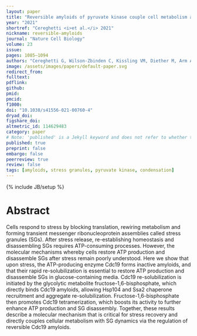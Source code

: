 ```yaml
---
layout: paper
title: "Reversible amyloids of pyruvate kinase couple cell metabolism and stress granule disassembly"
year: "2021"
shortref: "Cereghetti <i>et al.</i> 2021"
nickname: reversible-amyloids
journal: "Nature Cell Biology"
volume: 23
issue: 
pages: 1085–1094
authors: "Cereghetti G, Wilson-Zbinden C, Kissling VM, Diether M, Arm A, Yoo H, Piazza I, Saad S, Picotti P, Drummond DA, Sauer U, Dechant R, Peter M"
image: /assets/images/papers/default-paper.svg
redirect_from: 
fulltext: 
pdflink: 
github: 
pmid: 
pmcid: 
f1000: 
doi: "10.1038/s41556-021-00760-4"
dryad_doi:
figshare_doi: 
altmetric_id: 114629483
category: paper
# Note: 'published' is a Jekyll keyword and does not refer to whether the paper is published, but rather to whether this Markdown should be part of the rendered site.
published: true
preprint: false
embargo: false	
peerreview: true
review: false
tags: [amyloids, stress granules, pyruvate kinase, condensation]
---
```

{% include JB/setup %}

# Abstract 

Cells respond to stress by blocking translation, rewiring metabolism and forming transient messenger ribonucleoprotein assemblies called stress granules (SGs). After stress release, re-establishing homeostasis and disassembling SGs requires ATP-consuming processes. However, the molecular mechanisms whereby cells restore ATP production and disassemble SGs after stress remain poorly understood. Here we show that upon stress, the ATP-producing enzyme Cdc19 forms inactive amyloids, and that their rapid re-solubilization is essential to restore ATP production and disassemble SGs in glucose-containing media. Cdc19 re-solubilization is initiated by the glycolytic metabolite fructose-1,6-bisphosphate, which directly binds Cdc19 amyloids, allowing Hsp104 and Ssa2 chaperone recruitment and aggregate re-solubilization. Fructose-1,6-bisphosphate then promotes Cdc19 tetramerization, which boosts its activity to further enhance ATP production and SG disassembly. Together, these results describe a molecular mechanism that is critical for stress recovery and directly couples cellular metabolism with SG dynamics via the regulation of reversible Cdc19 amyloids.